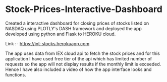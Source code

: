 # Stock-Prices-Interactive-Dashboard
Created a interactive dashboard for closing prices of stocks listed on NASDAQ using PLOTLY's DASH framework and deployed the app developed using python and Flask to HEROKU cloud.

Link :- https://int-stocks.herokuapp.com

The app uses data from IEX cloud api to fetch the stock prices and for this application I have used free tier of the api which has limited number of requests so the app will not display results if the monthly limit is exceeded. Hence I have also included a video of how the app interface looks and functions. 
